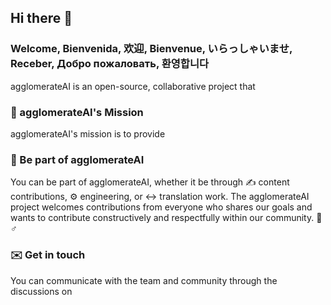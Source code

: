 ## Hi there 👋
### Welcome, Bienvenida, 欢迎, Bienvenue, いらっしゃいませ, Receber, Добро пожаловать, 환영합니다

agglomerateAI is an open-source, collaborative project that 

### 🙌 agglomerateAI's Mission 
agglomerateAI's mission is to provide 



### 🤝 Be part of agglomerateAI
You can be part of agglomerateAI, whether it be through ✍️ content contributions, ⚙️ engineering, or ↔️ translation work. The agglomerateAI project welcomes contributions from everyone who shares our goals and wants to contribute constructively and respectfully within our community. 🧘♂️

### ✉️  Get in touch
You can communicate with the team and community through the discussions on  

